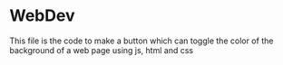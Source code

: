 # WebDev
This file is the code to make a button which can toggle the color of the background of a web page using js, html and css
